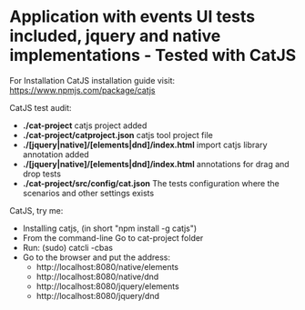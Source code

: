 # Application with events UI tests included, jquery and native implementations - Tested with CatJS

For Installation CatJS installation guide visit: https://www.npmjs.com/package/catjs  

CatJS test audit: 
* **./cat-project** catjs project added
* **./cat-project/catproject.json** catjs tool project file 
* **./[jquery|native]/[elements|dnd]/index.html** import catjs library annotation added 
* **./[jquery|native]/[elements|dnd]/index.html** annotations for drag and drop tests
* **./cat-project/src/config/cat.json** The tests configuration where the scenarios and other settings exists
  
CatJS, try me:
* Installing catjs, (in short "npm install -g catjs")
* From the command-line Go to cat-project folder
* Run: (sudo) catcli -cbas
* Go to the browser and put the address: 
    + http://localhost:8080/native/elements
    + http://localhost:8080/native/dnd    
    + http://localhost:8080/jquery/elements
    + http://localhost:8080/jquery/dnd
